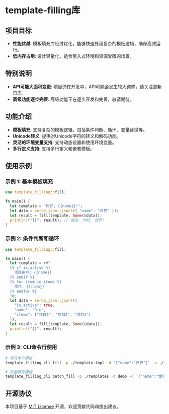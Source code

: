 # template-filling库

## 项目目标

- **性能优越**: 模板填充库经过优化，能够快速处理复杂的模板逻辑，确保高效运行。
- **低内存占用**: 设计轻量化，适合嵌入式环境和资源受限的场景。

## 特别说明

- **API可能大面积变更**: 项目仍在开发中，API可能会发生较大调整，请关注更新日志。
- **高级功能逐步完善**: 高级功能正在逐步开发和完善，敬请期待。

## 功能介绍

- **模板填充**: 支持复杂的模板逻辑，包括条件判断、循环、变量替换等。
- **Unicode转义**: 提供对Unicode字符的转义和解码功能。
- **灵活的环境变量支持**: 支持动态设置和使用环境变量。
- **多行定义支持**: 支持多行定义和嵌套模板。

## 使用示例

### 示例 1: 基本模板填充

```rust
use template_filling::fill;

fn main() {
  let template = "你好, {{name}}!";
  let data = serde_json::json!({ "name": "世界" });
  let result = fill(template, Some(&data));
  println!("{}", result); // 输出: 你好, 世界!
}
```

### 示例 2: 条件判断和循环

```rust
use template_filling::fill;

fn main() {
  let template = r#"
  {% if is_active %}
    活跃用户: {{name}}
  {% endif %}
  {% for item in items %}
    项目: {{item}}
  {% endfor %}
  "#;
  let data = serde_json::json!({
    "is_active": true,
    "name": "Gin",
    "items": ["项目1", "项目2", "项目3"]
  });
  let result = fill(template, Some(&data));
  println!("{}", result);
}
```

### 示例 3: CLI命令行使用

```bash
# 填充单个模板
template_filling_cli fill -p ./template.tmpl -d '{"name":"世界"}' -o ./output.txt

# 批量填充模板
template_filling_cli batch_fill -p ./templates -t demo -d '{"name":"世界"}' -o ./outputs
```

## 开源协议

本项目基于 [MIT License](https://opensource.org/licenses/MIT) 开源，欢迎贡献代码和提出建议。
